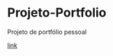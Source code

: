# Projeto-Portfolio
Projeto de portfólio pessoal

[link](https://drive.google.com/file/d/17OS00yok3iBd98ltK6GmLhaN1_jg2zMu/view?usp=sharing)
